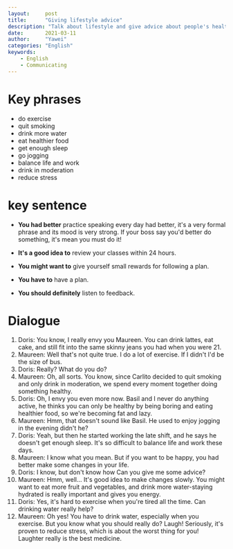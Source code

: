 ```yaml
---
layout:		post
title:		"Giving lifestyle advice"
description: "Talk about lifestyle and give advice about people's health"
date:		2021-03-11
author:		"Yawei"
categories: "English"
keywords:
    - English
    - Communicating
---
```

# Key phrases

* do exercise
* quit smoking
* drink more water
* eat healthier food
* get enough sleep
* go jogging
* balance life and work
* drink in moderation
* reduce stress

# key sentence

* **You had better** practice speaking every day
had better, it's a very formal phrase and its mood is very strong. If your boss say you'd better do something, it's mean you must do it!

* **It's a good idea to** review your classes within 24 hours.
* **You might want to** give yourself small rewards for following a plan.
* **You have to** have a plan.
* **You should definitely** listen to feedback.

# Dialogue

 1. Doris: You know, I really envy you Maureen. You can drink lattes, eat cake, and still fit into the same skinny jeans you had when you were 21.
 2. Maureen: Well that's not quite true. I do a lot of exercise. If I didn't I'd be the size of bus.
 3. Doris: Really? What do you do?
 4. Maureen: Oh, all sorts. You know, since Carlito decided to quit smoking and only drink in moderation, we spend every moment together doing something healthy.
 5. Doris: Oh, I envy you even more now. Basil and I never do anything active, he thinks you can only be healthy by being boring and eating healthier food, so we're becoming fat and lazy.
 6. Maureen: Hmm, that doesn't sound like Basil. He used to enjoy jogging in the evening didn't he?
 7. Doris: Yeah, but then he started working the late shift, and he says he doesn't get enough sleep. It's so difficult to balance life and work these days.
 8. Maureen: I know what you mean. But if you want to be happy, you had better make some changes in your life.
 9. Doris: I know, but don't know how Can you give me some advice?
 10. Maureen: Hmm, well... It's good idea to make changes slowly. You might want to eat more fruit and vegetables, and drink more water-staying hydrated is really important and gives you energy.
 11. Doris: Yes, it's hard to exercise when you're tired all the time. Can drinking water really help?
 12. Maureen: Oh yes! You have to drink water, especially when you exercise. But you know what you should really do? Laugh! Seriously, it's proven to reduce stress, which is about the worst thing for you! Laughter really is the best medicine.